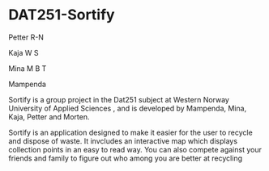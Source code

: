 # DAT251-Sortify

Petter R-N

Kaja W S

Mina M B T

Mampenda


Sortify is a group project in the Dat251 subject at Western Norway University of Applied Sciences , and is developed by Mampenda, Mina, Kaja, Petter and Morten.

Sortify is an application designed to make it easier for the user to recycle and dispose of waste. It invcludes an interactive map which displays collection points in an easy to read way. You can also compete against your friends and family to figure out who among you are better at recycling
